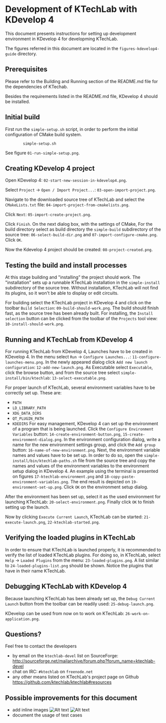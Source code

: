 Development of KTechLab with KDevelop 4
=======================================

This document presents instructions for setting up development environment
in KDevelop 4 for developming KTechLab.

The figures referred in this document are located in the
`figures-kdevelop4-guide`
directory.

Prerequisites
-------------

Please refer to the
Building and Running
section of the README.md file for the dependencies of KTechab.

Besides the requirements listed in the README.md file,
KDevelop 4 should be installed.

Initial build
-------------

First run the `simple-setup.sh` script, in order to perform the initial
configuration of CMake build system.

            simple-setup.sh

See figure `01-run-simple-setup.png`.

Creating KDevelop 4 project
---------------------------

Open KDevelop 4: `02-start-new-session-in-kdevelop4.png`.

Select `Project` -> `Open / Import Project...`: `03-open-import-project.png`.

Navigate to the downloaded source tree of KTechLab and
select the `CMakeLists.txt` file: `04-import-project-from-cmakelists.png`.

Click `Next`: `05-import-create-project.png`.

Click `Finish`.
On the next dialog box, with the settings of CMake,
For the build directory select as build directory the `simple-build`
subdirectory of the source tree:
`06-select-build-dir.png` and
`07-import-configure-cmake.png`.
Click `OK`.

Now the Kdevelop 4 project should be created: `08-project-created.png`.


Testing the build and install processes
---------------------------------------

At this stage building and "installing" the project should work.
The "installation" sets up a runnable KTechLab installation in the
`simple-install` subdirectory of the source tree.
Without installation, KTechLab will not find its plugins, so it won't be
able to display or edit circuits.

For building select the KTechLab project in KDevelop 4 and click on the
toolbar `Build Selection`: `09-build-should-work.png`.
The build should finish fast, as the source tree has been already built.
For installing, the `Install selection` button can be clicked from the
toolbar of the `Projects` tool view: `10-install-should-work.png`.


Running and  KTechLab from KDevelop 4
------------------------------------------------

For running KTechLab from KDevelop 4, Launches have to be created in
KDevelop 4.
In the menu select `Run` -> `Configure Launches...`:
`11-configure-launches-menu.png`.
In the newly appeared dialog click `Add new launch configuration`:
`12-add-new-launch.png`.
As Executable select `Executable`, click the browse button, and
from the source tree select
`simple-install/bin/ktechlab`: `13-select-executable.png`.

For proper launch of KTechLab, several environment variables have to be
correctly set up. These are:
- `PATH`
- `LD_LIBRARY_PATH`
- `XDG_DATA_DIRS`
- `QT_PLUGIN_PATH`
- `KDEDIRS`
For easy management, KDevelop 4 can set up the environment of a program that
is being launched.
Click the `Configure Environment Variables` button:
`14-create-environment-button.png`,
`15-create-environment-dialog.png`.
In the environment configuration dialog, write a name for the new
environment settings group, and click the `Add group` button:
`16-name-of-new-environment.png`.
Next, the environment variable names and values have to be set up.
In order to do so, open the `simple-install/bin/ktechlab-paths.sh`
file from the source tree and copy the names and values of the
environment variables to the environment setup dialog in KDevelop 4.
An example using the terminal is presented on figures
`17-ktechlab-environment.png` and
`18-copy-paste-environment-variables.png`.
The end result is depicted on
`19-environment-set-up.png`.
Click `OK` on the environment setup dialog.

After the environment has been set up, select it as the used environment
for launching KTechLab:
`20-select-environment.png`.
Finally click `OK` to finish setting up the launch.

Now by clicking `Execute Current Launch`, KTechLab can be started:
`21-execute-launch.png`,
`22-ktechlab-started.png`.


Verifying the loaded plugins in KTechLab
----------------------------------------

In order to ensure that KTechLab is launched properly, it is recommended to
verify the list of loaded KTechLab plugins.
For doing so, in KTechLab, select `Help` -> `Loaded Plugins` from the menu:
`23-loaded-plugins.png`.
A list similar to `24-loaded-plugins-list.png` should be shown.
Notice the plugins that have in their name KTechLab.


Debugging KTechLab with KDevelop 4
----------------------------------

Because launching KTechLab has been already set up,
the `Debug Current Launch` button from the toolbar can be readily used:
`25-debug-launch.png`.

KDevelop can be used from now on to work on KTechLab:
`26-work-on-application.png`.

Questions?
----------
Feel free to contact the developers
- by email on the `ktechlab-devel` list on SourceForge:
    http://sourceforge.net/mailarchive/forum.php?forum_name=ktechlab-devel
- chat on IRC: `#ktechlab` on `freenode.net`
- any other means listed on KTechLab's project page on Github
    https://github.com/ktechlab/ktechlab#resources

Possible improvements for this document
---------------------------------------
- add inline images
    ![Alt text](/path/to/img.jpg)
    ![Alt text](/path/to/img.jpg "Optional title")
- document the usage of test cases
